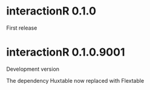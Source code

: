 interactionR 0.1.0
==================

First release

interactionR 0.1.0.9001
==================
Development version

The dependency Huxtable now replaced with Flextable
